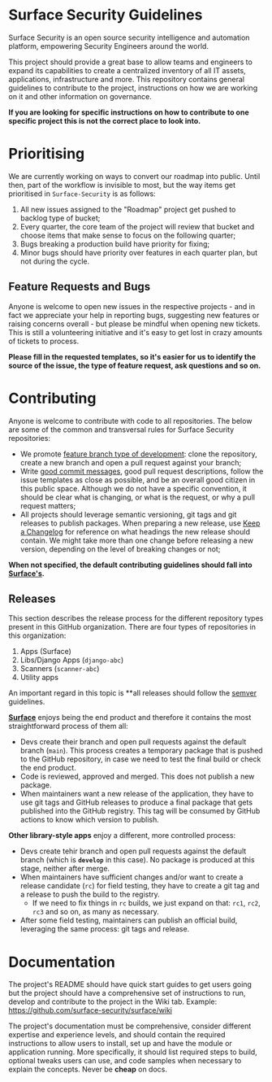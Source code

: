 # Surface Security Guidelines

Surface Security is an open source security intelligence and automation platform, empowering Security Engineers around the world.

This project should provide a great base to allow teams and engineers to expand its capabilities to create a centralized inventory of all IT assets, applications, infrastructure and more. This repository contains general guidelines to contribute to the project, instructions on how we are working on it and other information on governance.

**If you are looking for specific instructions on how to contribute to one specific project this is not the correct place to look into.**

# Prioritising

We are currently working on ways to convert our roadmap into public. Until then, part of the workflow is invisible to most, but the way items get prioritised in `Surface-Security` is as follows:
1. All new issues assigned to the "Roadmap" project get pushed to backlog type of bucket;
1. Every quarter, the core team of the project will review that bucket and choose items that make sense to focus on the following quarter;
1. Bugs breaking a production build have priority for fixing;
1. Minor bugs should have priority over features in each quarter plan, but not during the cycle.

## Feature Requests and Bugs

Anyone is welcome to open new issues in the respective projects - and in fact we appreciate your help in reporting bugs, suggesting new features or raising concerns overall - but please be mindful when opening new tickets. This is still a volunteering initiative and it's easy to get lost in crazy amounts of tickets to process.

**Please fill in the requested templates, so it's easier for us to identify the source of the issue, the type of feature request, ask questions and so on.**


# Contributing

Anyone is welcome to contribute with code to all repositories. The below are some of the common and transversal rules for Surface Security repositories:

- We promote [feature branch type of development](https://docs.github.com/en/pull-requests/collaborating-with-pull-requests/proposing-changes-to-your-work-with-pull-requests/about-branches): clone the repository, create a new branch and open a pull request against your branch;
- Write [good commit messages](https://initialcommit.com/blog/git-commit-messages-best-practices), good pull request descriptions, follow the issue templates as close as possible, and be an overall good citizen in this public space. Although we do not have a specific convention, it should be clear what is changing, or what is the request, or why a pull request matters;
- All projects should leverage semantic versioning, git tags and git releases to publish packages. When preparing a new release, use [Keep a Changelog](https://keepachangelog.com/en/1.0.0/) for reference on what headings the new release should contain. We might take more than one change before releasing a new version, depending on the level of breaking changes or not;

**When not specified, the default contributing guidelines should fall into [Surface's](https://github.com/surface-security/surface/wiki/Contributing-Guidelines).**


## Releases

This section describes the release process for the different repository types present in this GitHub organization. 
There are four types of repositories in this organization:
1. Apps (Surface)
1. Libs/Django Apps (`django-abc`)
1. Scanners (`scanner-abc`)
1. Utility apps

An important regard in this topic is **all releases should follow the [semver](https://semver.org) guidelines.

**[Surface](https://github.com/surface-security/surface)** enjoys being the end product and therefore it contains the most straightforward process of them all:
- Devs create their branch and open pull requests against the default branch (`main`). This process creates a temporary package that is pushed to the GitHub repository, in case we need to test the final build or check the end product.
- Code is reviewed, approved and merged. This does not publish a new package.
- When maintainers want a new release of the application, they have to use git tags and GitHub releases to produce a final package that gets published into the GitHub registry. This tag will be consumed by GitHub actions to know which version to publish.

**Other library-style apps** enjoy a different, more controlled process:
- Devs create tehir branch and open pull requests against the default branch (which is **`develop`** in this case). No package is produced at this stage, neither after merge.
- When maintainers have sufficient changes and/or want to create a release candidate (`rc`) for field testing, they have to create a git tag and a release to push the build to the registry.
    - If we need to fix things in `rc` builds, we just expand on that: `rc1`, `rc2`, `rc3` and so on, as many as necessary.
- After some field testing, maintainers can publish an official build, leveraging the same process: git tags and release. 


# Documentation

The project's README should have quick start guides to get users going but the project should have a comprehensive set of instructions to run, develop and contribute to the project in the Wiki tab. Example: https://github.com/surface-security/surface/wiki

The project's documentation must be comprehensive, consider different expertise and experience levels, and should contain the required instructions to allow users to install, set up and have the module or application running. More specifically, it should list required steps to build, optional tweaks users can use, and code samples when necessary to explain the concepts. Never be **cheap** on docs.
